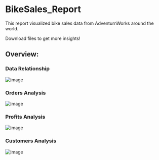 # BikeSales_Report
This report visualized bike sales data from AdventurnWorks around the world.

Download files to get more insights!

## Overview: 
### Data Relationship
![image](https://github.com/MmZhang01/BikeSales_Report/assets/100859492/5ac22a73-6e90-4aa7-bbcc-f84708699dc6)
### Orders Analysis
![image](https://github.com/MmZhang01/BikeSales_Report/assets/100859492/cb8db434-8131-45ea-a699-39e09a41466d)
### Profits Analysis
![image](https://github.com/MmZhang01/BikeSales_Report/assets/100859492/a13f2676-0c98-41b1-9659-893848f56b00)
### Customers Analysis
![image](https://github.com/MmZhang01/BikeSales_Report/assets/100859492/d15f3d22-d850-4910-925e-ceca68c473dc)


